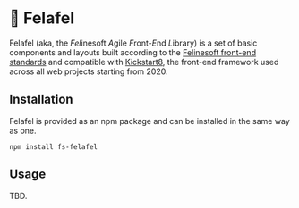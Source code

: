 # 🧆 Felafel

Felafel (aka, the *Fel*inesoft *A*gile *F*ront-*E*nd *L*ibrary) is a set of basic components and layouts built according to the [Felinesoft front-end standards](http://querkmachine.github.io/FSFrontEndDocs/) and compatible with [Kickstart8](https://github.com/querkmachine/kickstart8), the front-end framework used across all web projects starting from 2020.

## Installation

Felafel is provided as an npm package and can be installed in the same way as one.

```
npm install fs-felafel
```

## Usage

TBD.
